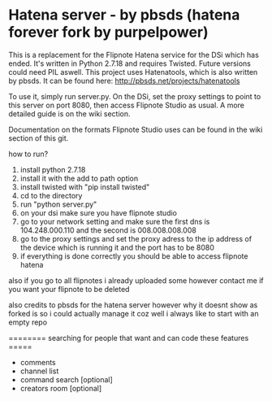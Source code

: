 Hatena server - by pbsds (hatena forever fork by purpelpower)
======

This is a replacement for the Flipnote Hatena service for the DSi which has ended.
It's written in Python 2.7.18 and requires Twisted.
Future versions could need PIL aswell.
This project uses Hatenatools, which is also written by pbsds. It can be found here: http://pbsds.net/projects/hatenatools

To use it, simply run server.py.
On the DSi, set the proxy settings to point to this server on port 8080, then access Flipnote Studio as usual. A more detailed guide is on the wiki section.

Documentation on the formats Flipnote Studio uses can be found in the wiki section of this git.

how to run?
1. install python 2.7.18
2. install it with the add to path option
3. install twisted with "pip install twisted"
4. cd to the directory
5. run "python server.py"
6. on your dsi make sure you have flipnote studio
7. go to your network setting and make sure the first dns is 104.248.000.110 and the second is 008.008.008.008
8. go to the proxy settings and set the proxy adress to the ip address of the device which is running it and the port has to be 8080
9. if everything is done correctly you should be able to access flipnote hatena

also if you go to all flipnotes i already uploaded some however contact me if you want your flipnote to be deleted

also credits to pbsds for the hatena server however why it doesnt show as forked is so i could actually manage it coz well
i always like to start with an empty repo

======== searching for people that want and can code these features =====
-  comments
-  channel list
-  command search [optional]
-  creators room [optional]
